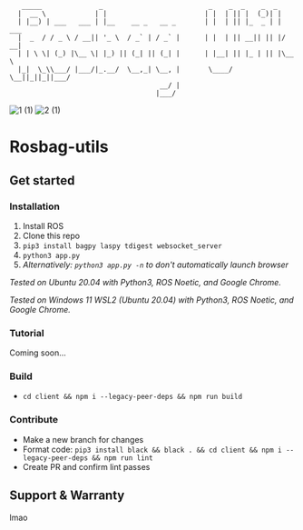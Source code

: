 ```
   _____              _                          _    _  _    _  _
  |  __ \            | |                        | |  | || |  (_)| |
  | |__) | ___   ___ | |__    __ _   __ _       | |  | || |_  _ | | ___
  |  _  / / _ \ / __|| '_ \  / _` | / _` |      | |  | || __|| || |/ __|
  | | \ \| (_) |\__ \| |_) || (_| || (_| |      | |__| || |_ | || |\__ \
  |_|  \_\\___/ |___/|_.__/  \__,_| \__, |       \____/  \__||_||_||___/
                                     __/ |
                                    |___/
```

![1 (1)](https://user-images.githubusercontent.com/33432158/214935335-cd55eb9f-0621-4fe9-ad81-3fd05969c80a.png)
![2 (1)](https://user-images.githubusercontent.com/33432158/214935344-a193ef27-ee3a-4dfb-8118-df0a229f38c7.png)


# Rosbag-utils

## Get started

### Installation

1. Install ROS
2. Clone this repo
3. `pip3 install bagpy laspy tdigest websocket_server`
4. `python3 app.py`
5. _Alternatively: `python3 app.py -n` to don't automatically launch browser_

_Tested on Ubuntu 20.04 with Python3, ROS Noetic, and Google Chrome._

_Tested on Windows 11 WSL2 (Ubuntu 20.04) with Python3, ROS Noetic, and Google Chrome._

### Tutorial

Coming soon...

### Build

- `cd client && npm i --legacy-peer-deps && npm run build`

### Contribute

- Make a new branch for changes
- Format code: `pip3 install black && black . && cd client && npm i --legacy-peer-deps && npm run lint`
- Create PR and confirm lint passes

## Support & Warranty

lmao
